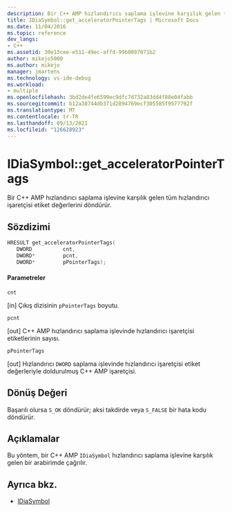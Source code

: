 ```yaml
---
description: Bir C++ AMP hızlandırıcı saplama işlevine karşılık gelen tüm hızlandırıcı işaretçisi etiket değerlerini döndürür.
title: IDiaSymbol::get_acceleratorPointerTags | Microsoft Docs
ms.date: 11/04/2016
ms.topic: reference
dev_langs:
- C++
ms.assetid: 30e13cee-e511-49ec-affd-99b0097071b2
author: mikejo5000
ms.author: mikejo
manager: jmartens
ms.technology: vs-ide-debug
ms.workload:
- multiple
ms.openlocfilehash: 3bd2de4fe6599ec9dfc7d732a83dd4f88e04fabb
ms.sourcegitcommit: b12a38744db371d2894769ecf305585f9577792f
ms.translationtype: MT
ms.contentlocale: tr-TR
ms.lasthandoff: 09/13/2021
ms.locfileid: "126628923"
---
```

# <a name="idiasymbolget_acceleratorpointertags"></a>IDiaSymbol::get_acceleratorPointerTags
Bir C++ AMP hızlandırıcı saplama işlevine karşılık gelen tüm hızlandırıcı işaretçisi etiket değerlerini döndürür.

## <a name="syntax"></a>Sözdizimi

```C++
HRESULT get_acceleratorPointerTags(
   DWORD          cnt,
   DWORD*         pcnt,
   DWORD*         pPointerTags);
```

#### <a name="parameters"></a>Parametreler
 `cnt`

[in] Çıkış dizisinin `pPointerTags` boyutu.

 `pcnt`

[out] C++ AMP hızlandırıcı saplama işlevinde hızlandırıcı işaretçisi etiketlerinin sayısı.

 `pPointerTags`

[out] Hızlandırıcı `DWORD` saplama işlevinde hızlandırıcı işaretçisi etiket değerleriyle doldurulmuş C++ AMP işaretçisi.

## <a name="return-value"></a>Dönüş Değeri
 Başarılı olursa `S_OK` döndürür; aksi takdirde veya `S_FALSE` bir hata kodu döndürür.

## <a name="remarks"></a>Açıklamalar
 Bu yöntem, bir C++ AMP `IDiaSymbol` hızlandırıcı saplama işlevine karşılık gelen bir arabirimde çağrılır.

## <a name="see-also"></a>Ayrıca bkz.
- [IDiaSymbol](../../debugger/debug-interface-access/idiasymbol.md)

